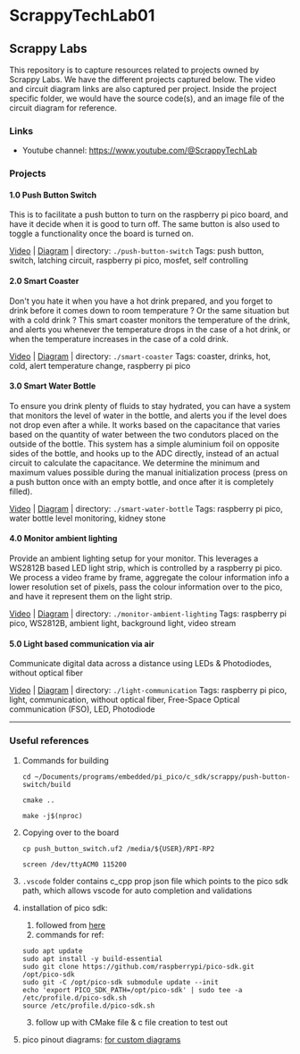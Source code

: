 
# ScrappyTechLab01

## Scrappy Labs

This repository is to capture resources related to projects owned by Scrappy Labs.
We have the different projects captured below. The video and circuit diagram links are also captured per project. Inside the project specific folder, we would have the source code(s), and an image file of the circuit diagram for reference.

### Links
* Youtube channel: https://www.youtube.com/@ScrappyTechLab

### Projects
#### 1.0 Push Button Switch
This is to facilitate a push button to turn on the raspberry pi pico board, and have it decide when it is good to turn off.
The same button is also used to toggle a functionality once the board is turned on.

[Video](https://www.youtube.com/watch?v=tEf5wfiH5kQ)
| [Diagram](https://viewer.diagrams.net/?tags=%7B%7D&highlight=0000ff&edit=_blank&layers=1&nav=1&title=raspberry_pi_pico_pinout#R7V1dd5s4EP01fkwOCGThxyZOP8623Zxmk7ZPPdQmNltifDBu7Pz6FUXCSCPb2AYpG%2BUlMTIImDsjzVyNxj3v8mH1Lgvn00%2FpOEp6yBmvet6wh5CHAp%2F%2BK1rWrMVxcdkyyeJx2eZuGm7ip4g1Oqx1GY%2BjhXBinqZJHs%2FFxlE6m0WjXGgLsyx9FE%2B7TxPxrvNwEoGGm1GYwNav8Tiflq0BIpv291E8mfI7u%2F1B%2Bc1DyE9mb7KYhuP0sdbkXfW8yyxN8%2FLTw%2BoySgrpcbmU173d8m31YFk0y5tcEKDRr6%2FfBqPHD2jwPbl5Gi6f%2Fjpj8PwOkyV7Yfaw%2BZpLIEuXs3FUdOL0vIvHaZxHN%2FNwVHz7SEGnbdP8IaFHLv3IuouyPFptfU63enuqN1H6EOXZmp7CLvADJjCmMmdcFR438kcOa5vWZN%2Fnkg4Z5pOq741Y6AcmmQOkhIGU7i5ub4Ck6DvnojjCJJ7M6OcRffcoow2FZGKqXW%2FYFw%2FxeFxcfpFFi%2Fgp%2FPmnq0LO8zSe5X%2FeA1%2F08LDoa5mni9I%2Biq4XeZb%2Bii7TJKX9DmfprOjlPk4SqakFRCrB1hDoKwDwupK%2F3weyjsbUTNlhmuXTdJLOwuRq03oh6u3mnI9pOmcy%2FDfK8zUbcwrxqnS5uNFuudHnSpfZKNrxAuz58zCbRPmuFyVqILIoCfP4t%2FggKjGzS68L7dkASPqiSflY7KF8LnaRhFX1FMfD14fmc%2FPdQvNZi2ZiypqwZ8KaqLCy9bfi%2BnPMD7%2FXvxuuWOfl0bo6Gr8p5vENJLTlbVy88p%2FvW7RS0tRKgxOt9CT4CLCmd5%2BH9hiTJxpTHxoT1mlMAUDDu%2FN%2BXH22BxBXBGQAASE6ARkoAfn79h97EHFERFyF%2BxbohIRrSA2TN8PLH3dfrt5aAwoeSKBgCMpAKygunEeuUWANIPJE4gaGZxIXvU7sNTyQIuzXigcmQPZ63WT0XP1klwUQz9xR5o8pjnAQVWssyjc9wkG2kQICuR1rACGmAYHE5pdbi0IXCQ%2FPMY0HZMqogSB7AVFQZXoBeSVbBDxMsy0upFuogbj2AqJgW%2FQCAukWCohjLSC%2BgmvRCgi%2FvwAIR8lGQBQ8i15AVDyLay%2FP4pvmWfrQGHTE9as4L8J699zx2WER1bPFMHq0CeuLg3Xt4DrKYvrqhQrojvRL37P19ehAWjMgcubGlgVp%2BtrhunYa0%2FPt9yHifTDC9e72nk%2FElBr6oXyCVlfHuX%2F%2F6mOWGJnm%2FZCKNnLtpY2wadoIqWgj117aCJumjRCkjd5d2%2BPzG%2FdgkIomsicIlhNETZNEyG6SSIbDNEeElByRtXCYZoiQiiGCGYi2wKFKxtGKB%2B9YwMO3Fw%2FT%2FJCn4oewvXiYdq48u8NxGQ%2FjaTieKhy3J%2FgDeJiOxj1VNG4POwLwMB2Me6pg3J7lBRgMmsZDFZzbs%2F4G8DAdnXuv0bmAh%2Bnw3FOF59zJsBEQ0wG6pwrQXXvpROMpHNzDEwGxl8EynsLhK1M47OWwjC%2BA%2BK8xeh0P40vmvnLJ3F5S0fiSua9cMreXVTS%2BZO7DKKSHLrxz784aTAiWHF8Iid6iMjAQ%2BfDlI0bOZ9r4KV3cRznARnctpKBBLaRqRUmohdSZ1GC08PykpBh%2BlVLqbu8odFCAlGg38XwR7ZdQuJiXlc3u41Uh1TZENpByiioaUSiyBSXWXYktSGNCiYHE15qURKXj6bbOOeEJttUm2q3JtuUNW0mc5YPL3i2yuK%2FGac9ExdtOTMR1XSkT15UBLt8UZOLCnhypylHVc8s5vQOivk%2BnObpYQepaFHC4jjRcDOBooTeHH%2FKFWvbma0u8x6funFcbTyAZadPE%2B9bsCPpc0IiyOJxNkgYTYwuaLVfGI06zebA7z6GBf3XIPFiVk%2BjVaknUSrBtqyax2a6CevXtKv7OGVS1XaVFq0BNC09sMx89sypx9lhZ00m14hF4R16zwo2HzqlEug9m%2Fuu255LP7%2FvOQedr2VfTh6TULksaJeFiEY92GVNTTTamd9xN4bAEwXF6F7hSR77UUVt6R6T7sPlhqx4F0vlEOL8jPWpQI%2FmF69GgLT3qS8%2FSlR4R9zA9CnTokYoCPH5mf%2FZKFLjS3NU%2FTolAR47UUcc%2BK3mWsUatThi1TtG3o5q2r1YYPerQT2Pmt99PK7f2tR7myMUWCS%2BAoEtl4IIx0KHmYU6W5lQYacEWnBXp0e3Uo%2FTkwIdNc6YCH4Jsm2YxkmchctwIieXpzJc6ammaxb7srpHdzyX7EUQ4v5tplljn9gM9GrSlR%2FIqUld6RHaHj0CPAh16dJjb%2F3931zCW3TWJamisRHJHjt4fmyCQqn%2FRuPH9lSfjJnekGzez5XbPHFaY52Q%2FWucPVjT1s8uEuVP97EPHeV8u88Pc8G0qKJ%2BPkYZxPjCkd%2FqUpOlSdNDNmhNyxAnhjGgeWOCa03y5mNKWn8s8p2GVDL%2Fu9BUkERxnbtMsH9JZMGamRhofjPmq0wHrVceMxNUil7DCtbsgmwnDbOVHwQ6unSZnCJE9tdNkQgFLWtjF2A13SgC9Ncyz%2BAESxajY7qOVZ%2BGDjS3%2BseOJ8scSFdjYP5Y7CvRyilyPLMHNlyfFY3EDHenGDfJRH4oMYxwU3rAzjNNxBAetF5pI5vOdO5Wro9hs56p%2B3LW78RDyPB%2Bv6F9HMZW8UFRAegbfo2sqNT%2BAycAlJvbsSsVy7GwcE8W%2BbZtSYKXdKyo%2FTmsK7EAx%2Fev8eSopPvO8586VNY22%2FFPXpLfASg83P%2FZeehc0BJl%2BovN%2FccZ%2F)
| directory: ```./push-button-switch```
Tags: push button, switch, latching circuit, raspberry pi pico, mosfet, self controlling


#### 2.0 Smart Coaster
Don't you hate it when you have a hot drink prepared, and you forget to drink before it comes down to room temperature ? Or the same situation but with a cold drink ?
This smart coaster monitors the temperature of the drink, and alerts you whenever the temperature drops in the case of a hot drink, or when the temperature increases in the case of a cold drink.

[Video]()
| [Diagram](https://viewer.diagrams.net/?tags=%7B%7D&highlight=0000ff&edit=_blank&layers=1&nav=1&title=smart-coaster.drawio.png#R7V1bV6s6EP41fbSLJFDo41arZ6%2BtHpe3vT0vLmxjy9m06QLU1l9%2FSAstJNOLCgn7xBeFcCnMNzOZ%2BZIJLXI0np1G%2FnR0zgY0bGFrMGuR4xbGBHt2%2Bo%2B3zLMWCznLlmEUDJZtaN1wHbzRrNHKWp%2BDAY1LJyaMhUkwLTf22WRC%2B0mpzY8i9lo%2B7YmF5V%2Bd%2BkMqNVz3%2FVBu%2FRkMktGy1cPuuv0vGgxH%2BS%2BjTnd5ZOznJ2dvEo%2F8AXstNJFeixxFjCXLrfHsiIZcerlcltedbDi6erCITpJ9LvBw%2F%2FfPX93%2B63fcvQ%2Bv346f334cZPC8%2BOFz9sLZwybzXAIRe54MKL%2BJ1SKHr6MgoddTv8%2BPvqagp22jZBymeyjdlB8qe84XGiV0VmjKHvKUsjFNonl6SnbU9jKBZSpzkKvC61r%2B2MraRgXZd3JJ%2Bxnmw9W912JJNzLJvENKjiSlu8Pba0lS6QsmZXH4YTCcpNv9VBw0Shu4GIJUu75lB8bBYMAvP4xoHLz5j4tbcTlPWTBJFu%2FhHLacY36v54TFS%2Fvgt46TiP2mRyxk6X2PJ2zC7%2FIUhKHQVAEiK8EWEOgAAJC65G93JFnTQWqm2S6LkhEbsokf9tath2W9XZ9zxtg0k%2BG%2FNEnmmc%2Fh4t1Tl2P2HPXplufNHjfxoyFNtr1X5kX4y2wFIqKhnwQvZZ8EiTm79JJrzxpAt1M2Kdsp32H5oNlFAlarp%2Fg4fB3ZfK7vDTSfedlMdFmTK8FxenFsDhqkjEZHRsNRiYYnoUHuyEPvwhxAUBmQrgyIqxKQLgjI37c35iBilRFBQP%2FvqYQk15ACJt%2BOjx7urnonxoDidAVQHBmUrlJQkATK6SX2jAFE7EiQp7knQfirYy%2FggYG8sS48XsY3MxxNDtDLY%2BydX5yNJv2rAxtJsleQtaQCjOa%2FsusXO%2Fd8p%2B06%2Bf7xrHj0eJ7tbYRgZ7qDSEvKd0CJkCwTqDjf%2BRZF%2FrxwQqaVG9MhT4g4sOMUwd59vuUIyrF8gkqTplyoZffqmmvOtm5ztiTZ%2F0%2FN2d7XnOuhL95rzq5ont52cxbPJ1iFOctMa2rOMq9ljDm7uqMlmdS9ujUo6xbwIJZuPGSWMDUQbC4gAE2oFpAvnrCEh26iEMlMYWogco5hDCAAUagWEJkpTAGRo0RTALEBmlApIPnvlwDJUTIREIAiVAsIRBEicylCWzdFmMdTX336UvYKKUIYD4jkQeaSPI5CkgcGBErTkblpuqM7Tcdymn56aU6Mpb%2FHgNJyc5IOcTKi7qQcm52Ui3DozskxmJMbC4fujBxDGTkxFg5o3o5SPPIbl%2FCwzcVDdz5OoHzcMRcP3cEVMTsdF%2FFQOWMHxgNKx81J%2FiQ8dGfjBMrGzWFHJDx0J%2BMESsbNoXPlZFA3HlBybs54h4SH7uycfGXnJTx0p%2BcESs%2FzIMNEQHQn6ARK0JG5dKL2IfM8wisDYi6DpX3I3IZSdGQuh6V9AMT%2BytGLeGgfMrfBIXNzSUXtQ%2BY2OGRuLquofcjclrOQFj4kbXJnDCauIwS%2BMiR1LbkAVsrInJWK0qFZkCwqh9putndfOLIuG%2BI788LOJY2C9LU5%2BvtXEoGvXU%2B5n1TQg3A%2ByXO9ZJBdvsmGFU7eW2qEUMeFf2lTsdHmZ6uq3Gib5Asu4PvVmYOti7TxnMVPNJE0Mjf0M%2F%2BRhpep4SYB4wb%2FyJKEjbn95gtYcaUY%2BPFopZyS0yhooeg%2FEq69%2FF5T%2Frvj2ZAvHNamIe0nET%2BvPV48Xozak4P%2ByJ9MaPiwbHqoaIEphIT1DQ6geQRdR%2FYPqwsrdxAAUWFQkImwsETOAULdtqOsGwUhAbJglU674LKttqPQaWfuaufiVZUXf34KLZlYOrnCVvqM1iBgAypBuVB%2FGvVe6NIKkKDcJe0%2FbIpvXLxLvPxXjel5dtnyOngvq8NOTTgCZKC2UMl6t9WtqrVXpdsF%2B91SrL3Yqzzu2lnA3a0lPnt%2FUEWEoCpfXWhTUNUVu4v3XuBWW%2FENa7LMSSjVZOzsr8qrRQbajlvU3AOrjdSq7t5rieQMg4Lkwmtn%2BrKeyFXbAopbhVLo3W7Yc3%2FEBUoncdpF4U7II8NHvjXkWzc3lxjLtLHqxVyR5XXauCw9INhezVQsredaW2QHTGMwKdq2pNr%2Fvfr8%2BiJtOfsxjbBCWMAkj4N0MVZA2azO1W5wQ3uhyhmuT4EGFJ%2BrDZ4%2FEHKkIYaF3DLcdsdtKN65q2oK4Fo4io%2FLOT%2Bx9qDNkhaR91aEUtWcsOWKv0Xs9vYlqIBrVs9Xa1ICVOQj64ekRBA70hQOhHfjccKieLX1gKvphLtdCch9WUhUVz8MVYgbFKt2iQiJrZ0YxnoS%2BxW11Law0F16RG13mZ%2B4s7vMtbduf9%2BV3b2AfkXOHnAR2z39rgtqcvNyhivpbFP8OZsm7GG5zyZBP26HdLAY6oM6oQpcish4QzPMlKZaQIn9F1ibhieAkgu1YEGTa77AAsGCpqapBUuuTdJIYjh2bb301tW3dvfSlVPpn0OtUdSTctT2pSJwswbgiR7uqSmo7btmNm4WYwitCGBweqlyMjWMhxZCr0TGismlai4292u7l5%2BvnEz8HHTyaKtC8j3fLrq%2Fj01dKTrPbA6ARVQTDM4fqgNa53xUqgMlN4BUTwPB%2B05hapoCyMRLnPaHfmhMl4oQRuKMj9VosrZuVU8iCM7lxTsm826YQqi8Hyb7fsW2IV%2BBEb%2BP5%2B74CoxwvqugKoPozWz%2FGI3KR9Ma4tTzEuBmwKZ4LjEBwvE%2FAjSgLNWgzFb85DdWWEcP4yFXBDe%2FC25bdtn4OvqNb6u2N8X49hjSSm8TTGOO8o5pyH48pX3%2B8k%2FBjOtCJUMVgnkgYFIyNFRR25xkYCmvs3NCnH8kuamewu1hd7eoiEJRgfXtzVIutNP3qlUuWWINVS5QVEqVS56LfunPQ%2BYPWnx27Un6t8%2BenihNN8bPQ2PiiS4u63SeXpWqOGylAYVc8nlFn2j6jn253NMUWFZl6wVYPJWo5DFlEZWeOWG3Zwu1TjnzpCvsduQBvsOz2545gAgf%2B3V0Fzs5WALk9KrXM%2BfLsx4pmwi05J5bDSLpbsRYUiTx%2BBypczag%2FIz%2FAA%3D%3D)
| directory: ```./smart-coaster```
Tags: coaster, drinks, hot, cold, alert temperature change, raspberry pi pico


#### 3.0 Smart Water Bottle
To ensure you drink plenty of fluids to stay hydrated, you can have a system that monitors the level of water in the bottle, and alerts you if the level does not drop even after a while.
It works based on the capacitance that varies based on the quantity of water between the two condutors placed on the outside of the bottle. This system has a simple aluminium foil on opposite sides of the bottle, and hooks up to the ADC directly, instead of an actual circuit to calculate the capacitance.
We determine the minimum and maximum values possible during the manual initialization process (press on a push button once with an empty bottle, and once after it is completely filled).

[Video]()
| [Diagram](https://viewer.diagrams.net/?tags=%7B%7D&highlight=0000ff&edit=_blank&layers=1&nav=1&title=smart_water_bottle.drawio.png#R7Z1fd6I4FMA%2FjY96gADiY1ttd87MzvaM20771EMhKlskLsaq%2FfSbQKKEpNZulbQn9kW5YID7y03uvfnTFriYrq7ycDb5E8UwbTlWvGqBfstxgBO45INK1kxi2V4pGedJXMrsrWCYvEAmtJh0kcRwLlyIEUpxMhOFEcoyGGFBFuY5WoqXjVAq3nUWjqEkGEZhKkt%2FJzGelNLA6W7lf8BkPOF3tv1eeWYa8ovZm8wnYYyWFREYtMBFjhAuv01XFzCl2uN6KX93%2BcrZzYPlMMP7%2FCBwoqffd71o%2Bc3p3afDl%2F7i5Xub4XkO0wV7YfaweM01kKNFFkNaiNUC58tJguFwFkb07JJAJ7IJnqbkyCZf5Ydiz%2FkMcwxXFRF7yCuIphDna3IJO%2BsGTGGsyrR5VVhu9e9YTDap6N7nmg4Z8%2FGm7K1ayBemmXdoyZO0dHt%2BM5Q0RV4Qi%2BoI02Scke8RUQfMiYCqISG164ydmCZxTH9%2BnsN58hI%2BFkVRPc9QkuHiPbzzltenZS0wmpf2QYue4xw9wQuUIlJuP0MZLWWUpGlNdAAiG8VWCPgKAOBY%2Bvdl%2FQ%2FvDdT%2FWtSzLhxdCcfVz745NIBIw5dpeE3SCCQa4BY8DH6aA8QWgfRkIN0mgfSUQP66%2BdscIpZIxFZ0IMGRkOTWzfdvTw%2Fw2p3dpE%2F%2FLq48uGzbtqR7GBM%2Fjx2iHE%2FQGGVhOthKz0XHZ3vND4RmTKf%2FQIzXzGml6hZhEgXm6zv2%2B%2BLgnh50PH7YX1VP9tfsqHxW%2BoCvunr8fdAij%2BCOushNA4f5GOJdGrLURHOYhjh5Fp9Exaf46Vmeh%2BvKBaxSbku%2BpoJtRQncWkXxvSrrt6%2FvebW6UT7BtqZsXuX%2F2zPXYcWgz%2FoXD7e%2FBpfGWLTXqyneky2612Qjyy266oRcO4ExQOpeiB1odkNs5%2BQVVng4iqi1WR5AZSBdc4G4zQFR97ByakWjD9Jt0glxv5QT4gTvc0IcZlXHdULkTB0xZ99cc%2B7qbl%2FlpOCvG4OC7hoPYOnmIScJiYHIba4xQBRZwmaBnNKEAg%2FdeUJbThQSA5ETI8YAUeQJmwUiJwoJEMtYIK4iS9goEH5%2FAQinZCIQRZKnWSCqJI9tbpLH1Z3k4f7UqU8vda87yeOokjy2uUker8EkjxqIKky3zQ3TPd1huiOH6VfX5vhY%2BnsMVVhuTtBRn8ymOyh3zA7K6zh0x%2BSOMiY3FofuiNxRReTAWByqaTuN8uAFCzxcc3nojseBKh73zOWh27kCZofjdR7a51wAVThuTvAn8dAdjQNVNG5OdkTioTsYB6pg3Jx0rhwM6uahCs7NGe%2BQeOiOzsEpOhd46A7PgSo8506GiUB0B%2BhAFaArFneYAkT7kDn38EQg5mawtA%2BZu8ohc3NzWNoHQNxTjF7loX3I3FUOmZubVNQ%2BZO4qh8zNzSo2OWSuXoUh8XhcvLwQBdeJFFqE%2BeAZlsq0Kwh%2BhI8wvSYqxQmiKB4RxmhKNcu3QaEc4nA%2B2axukXBWUNfJYrr8hZY1o88yXY3p9jMdmMII5%2FQ69hW1pzCahFkhYm%2FBoUmEFBxfhbYJTXY0a64nQ%2FOPBU12uZpYXLRK8F3le7m0CACPHW%2BXFtGDdeXgGuYJeXGKY7v2qFim1LH8lrBSyfe7rd1LlYqjeomlPt67fmmXQVSXL%2B3o6uU6s%2FfypQ%2FVALkL01YDfP8jNUDEDwD4KviBTvxyKk%2BqDxVu72s5Z4v55HFBGvCMNtPzWbnR1ihZ0apzDtPhMsHRZIhDXFS10ejVFjutdQtS113vNzZdOO8dUjjCh2nDu5YntOGq4e6uog0%2FxDZTSoTyyESDFmwJFhzstt9ta90LAtFePe326u9prz2d5iqPemhrrd%2FBuoZae8%2B8L%2BrXWoJmWMtJS9qgEglrU79QpPOhBtfvdTtik6vIJx9rF5EdC87FWIcEKkR7dSa8w0ymxYaRb8cmbwZCRVd4HkZP48KuubpbDhgVf%2BSS4mZnvL%2B1VJ0ve57%2BBGO6I%2BYZ1YdzGcWZ1UkilI0S0mLknYjc0bmMQxySDyqfk89xDmHWXqI8jdsRvTsp0Lmk0ehlDqN1lMJ2%2BZlk4%2FYsDefkfdqletq2E3Rm2fgAlaJX3yuKTzKq1Ambz5OsVoqN8PC1Qk4RSfXhs8S5aIbRA3PZiLM276QwfrC54deC8wPg2ux8ygNfsLHpt%2FIVDr%2Fw8MD22Mb0BIyh6X4GYHJ6T5ur67kfyVZIPpHuYBXs6xJpjVYVS6K%2BZAWwRfqB9uBHtdfOjpVq2vgrZrpQd4SIfgz6xnjEgS36w55iRlizG2XKM15%2BUbfQLCq1%2FZZV%2B18fa0dZdXJfMctCMYb8mcdj5uS6MH0o2685PyxDn8NQ69Wp2bKboxqSOR41PZvOKnM8H3NyNk7NvdCnfZ4ebofV6OrhFCHIif5x%2FNvPSF9OIYAOkVm3xvSiXbue7WtwerUaip4h0ldiBd2RorNvpOhrNSTFkpGvNX3uwEbU4Jx4NRA9kftnNSJvTyPqHseIaK5%2B8x%2Bkyr1mt%2F%2BICwz%2BAw%3D%3D)
| directory: ```./smart-water-bottle```
Tags: raspberry pi pico, water bottle level monitoring, kidney stone


#### 4.0 Monitor ambient lighting
Provide an ambient lighting setup for your monitor. This leverages a WS2812B based LED light strip, which is controlled by a raspberry pi pico.
We process a video frame by frame, aggregate the colour information info a lower resolution set of pixels, pass the colour information over to the pico, and have it represent them on the light strip.

[Video](https://www.youtube.com/shorts/Idmni620DXQ)
| [Diagram](https://viewer.diagrams.net/?tags=%7B%7D&highlight=0000ff&edit=_blank&layers=1&nav=1&title=monitor_ambient_lighting.drawio.png#R7Zxde6I4FMc%2FjZf1gQREL%2BtL3Rd3ts84ttO56UMhRaZI2Bir9tNvkCCExJ3OtkNmntiL1hwghPPLSfLPsXTgaLWbEj9b%2FoVDlHSAFe46cNwBAIK%2Bw%2F7klj23WLZbWCISh4XNrgzz%2BAVxo8WtmzhEa%2BFEinFC40w0BjhNUUAFm08I3oqnPeJEvGvmR0gyzAM%2Fka23cUiXhbUPvMr%2BG4qjZXlnuzcojqz88mT%2BJOulH%2BJtzQQnHTgiGNPi02o3QknuvdIvxXVXJ44eG0ZQSl9zQR8ET7efB8H2dzC4S%2BYv483Lnxccz7OfbPgD88bSfekBgjdpiPJKrA4cbpcxRfPMD%2FKjWwad2ZZ0lbCSzT7KjeLtfEaEol3NxBs5RXiFKNmzU%2FhRp88dxrvMRdkVtpX%2FgcVty5rve6Wnfc48OtZduYV94J75Di%2B5kpduhou55Cn2gFR0h5%2FEUco%2BB8wdiDBD7oaY9a5LfmAVh2F%2B%2BZCgdfziPxyqyv2c4Tilh%2Bdwhx13nNe1oXhdxEde9ZoS%2FIRGOMGs3nGK07yWxzhJGqZ3IHJ0bI1ATwEA%2Fij%2F92T%2Fz%2B8M9P9e9LMuHJ6EY%2FphbA4NKNLoyTTcNmn0JRrwBt5PPpgDxBaBDGQgXptABkogfy8%2BmUPEEonYigmk3yaSsofUmFyOR%2Fc3HydXxkBxBw0orgxl0CoUW4IyvQZ9Y4A0JxK7r3kmscF5Yq%2FxAArh0S4PqAoQz1wgjm4gslxmQHrmAvF0A5GV%2BceFQSvfBg9o6eYhK3UWIPKekjFAFFK9XSBnrS7w0C3WbVmtswCxzQWiEOvtApHVOgNiGQvEUUj1VoGU9xeAlJRMBKKQ6e0CUcl021yZ7uiW6eV66jynF77XLdOBSqbb5sp0V7dMByqZbpsr013dMh3IMn16bc4aS%2F%2BMoZLl5oiO5jdKdItyYLYob%2BLQrcmBUpMbi0O3IgcqRQ6NxaHKnbfKo6xY4OGYy0O3HocqPe6ay0P34gqaLcebPLRnzaFKjpsj%2FiQeutU4VKlxc3ZHJB66xThUiXFztnNlMaibh0qcm5PvkHjoVufwrM4FHrrlOVTJ83KRYSIQ3QIdqgS6be52ovaUebnCE4GYu4OlPWXuKFPm5u5haU%2BAOGeNXuehPWXuKFPm5m4qak%2BZO8qUubm7im2mzHdfHy4vvwwX%2FtXzPxnYLm7%2FmH65kCcLFEZozouY0CWOcOonk8o6FP9TvzpnhnHGXfoVUbrnb1nIvS2yLO6Z30hwo8Kza7whAfqP9p9wN0GJT%2BNnsX6V8%2Fil13kfqTCBvitiavqf%2BiRClF%2FVQHBsxv%2BnIs%2Frswn7bc0OPQJYc0riTCIn9uMOk1SHH9H3if%2BAkmvW%2FWmMhXiSAmyd%2BUGcRjP0mDNhQcpM5bslcvChv15WvWBDkzhlNy9fj2EVp2d521a7KH9tR5f4wVM3ZM%2FfzfAWkfv14THkUH7AlOJV7cCs0Wiad7ThieBTdKST8Wh7zXj0pHg8Bl89IMsx690DUl5OtxCQzFtk%2Fzm%2FvmuBsnx3KLtlcbzj9Relfb10jUjMHj%2FvNgfjewc4sIqA%2B%2BbM8oaR4E3U5GkNdtnQat38SjPbmyLp%2BPWKMpJa3O9UIlFsP%2F9aS%2FF3xaF6t0qrOOTMWLvjmisOa1bP%2B%2FkGttP9WNe4Ju9RmzaueUBcCpbf4tIVR3IGrc04srtWI5AcCDUHkvfKFUJPZyAp9rINmo28xpulWsz1qMdeOa3TahT9XEvswSsDyPsxAcSK1dsJCwVdveQRTv4F)
| directory: ```./monitor-ambient-lighting```
Tags: raspberry pi pico, WS2812B, ambient light, background light, video stream


#### 5.0 Light based communication via air
Communicate digital data across a distance using LEDs & Photodiodes, without optical fiber

[Video]()
| [Diagram](https://viewer.diagrams.net/?tags=%7B%7D&highlight=0000ff&edit=_blank&layers=1&nav=1&title=light_based_communication.drawio.png#R7Z3fV%2BI6EMf%2FGh7l9DfwqILePdd1Pcvq7j55Ko3Q3dJw2qDiX38TmgJpBlEpib3xYY9taEs7n2SS%2BXaYbbmn06fzLJxNvuIIJS3Hip5abr%2FlOK7T9egf1rLgLZbtFy3jLI6KNnvdMIyfEW%2B0eOs8jlAuHEgwTkg8ExtHOE3RiAhtYZbhR%2FGwe5yI3zoLx0hqGI7CRG79GUdkUrR2nc66%2FR8UjyflN9tBr%2FhkGpYH8yfJJ2GEHzea3EHLPc0wJsXW9OkUJcx6pV2K8862fLq6sQyl5DUnOM7t6Zcf48vo6%2FDb6K%2F7p385OT4q7%2FYhTOb8iX9kYZpPY0JQxm%2BcLEprZHieRohd0Gq5J4%2BTmKDhLByxTx9pB6BtEzJN6J5NN6MwnyyPZTsPKCMxNetxEo9T2kYwO5p%2FOf0MPW19LHtlLNrNEJ4iki3oIfyEXsDty3vYkd3hDY9rXkHZ6yYbrLrlmSHvI%2BPVxddmpBvckm%2BxaiBZ9TsaofihGSZ1rFeY1O9ZBzJp1xn9%2FfmrN3r84vR%2BJ8Pn%2Fvz53yNPsuh%2BltxiE8ByW83kOVUzyVZamXLTSoFzKCv5kpVuTq6HkqXoAxLRHCHvQyNqDtpJ5c41jaOInX6SoTx%2BDu%2BWl2J2nuE4Jcvn8E9afp9da05wXjhydumcZPgvOsUJptftpzhlV7mPk6TSVAMRPwCGPgDAPZT95XF%2FM%2FxtoP0Xop114ehIOM4v%2B%2BbQ6Ig0gMHhq6TRlWi4N%2B7t4NIcIL4IpCcD6agEIq%2F9GJBv1z%2FMIeKJRGxHRtJViaRcQmwwOe6f3t58H5yZA8WtQPFlKNDi83BQbAnK%2BZXTNQdIZSKxu5pnEtv5nNg3eDhA4KGWhwsNkI65QDzdQORwmQIJzAUCCRhKgciR%2Bfdrg1a%2BFR6upZuHHKnTASJrSsYAAUJ1tUA%2BY3WBh%2B5g3ZajdTpAbHOBAMG6WiBytE6BWMYC8YBQXSmQ8vsFICUlE4EAYbpaIFCYbpsbpnu6w%2FRyPfU5pxf7usN0BwrTbXPDdF93mO5AYbptbpjuKwzT4cQNeT2FojEa8l2ckQke4zRMBuvWEzHvYH3MBWYJGUub%2FkGELHhyEzO3CJMaMFv82tz5zS7Wdvxyv%2F%2FEr17sLfhecbPsDgUAAJMcz7MReqkrcoGChNkYkRdM5PdgpBlKQhI%2FiHdS%2F4iRdZTzK3MWwSoXvfAAkSNAjQOks2uAoKeY%2FNrYLk7z%2Bd76JLazec4VymJqMNZRah9onWYMNEggMyf8r%2BZ26ZbHHLPlsSoO3eqYA6pjxuLQrY05kDbmGosDymJRyqO8sMDDM5eHbmXMhZQx31weuoUx12xhrMpDe%2F6KCwlj5sgwEg%2FdupgL6WLm6JQSD93ZKy6kupjzYkUOBnXzgIJzc948Sjx0R%2BfuZ3Qu8NAdnrtQeF4uMkwEojtAd6EA3TZXTtSevFKu8EQg5ipY2pNXPDB5xVwNS3vyivcZo2%2Fy0J684oHJK%2BaKitqTVzwwecVcVVF78oo8g1wPTyQc76iSsVcxER8Ilj3ALHXUxADNIrsIlRkLPNtglbPQOkRGD%2Fjc3F%2FuzDPYgq%2F2NIOXbnKjz57i6WwO1R4qncRFeIeSKzroSYyZs7jDhOCpaH64NI7kd3Z6ixbTek4GZw47eBLO2K1Mn8as1lU7fJ5nqD0qb5c7J5QNHlDho2oaQF7PF%2FzM0Wtf73n%2BgaDJaqB2L2PbkpVkIx2uGA%2BcKyWZqWnFePZD4paysYLyLyAAWZVrWjWemgCoL8cD8gBUuWZFVHvi8EQcClVSEAdc%2FqVZ9Xj2JOKIRBQW5IGXYrIq18CKPHsysUUmKkvywFDkuKqJJXn2pGJVqCisyQNTAeS5htXkqXc2UZnUBBMBBDqTp3eVWU0wELAITKPSaGomolAyhYlAeTTNKstTMxHtmilQqblZdXnqBaIytQkGAqTSNKwwT81EFCY3wUQ%2Bw3YRiO64Ha4E06hkmpqJKExvAomApWCaVZunXiLaf6cM14JpVIpszUQUJjjBRKCAvVnVeWomojtgh8rBmDyxq0xxgoGAGTUGB%2Bwqc5xgIlDA3qwCPTUT0R2wB3JK7P%2BvQg%2FcF3m325nQEzgwUzUZPWDhEIOWwqtEFG0%2BC1JQDIoOq5lAuvWTQG8C4ltLJtXpsbrN8FiGC1zVAaNb3wKruRikAFd56Fa3wGoujfplUr08VJbXgYFA4lajfglTMxDd2hZUz6VZ9XVqBqJb2oIKupg8pWvPRQEruhiko0hAdCtbYEkXg6RGCYhuYQus6WLQ6xE5bNcNBNJRDHqDKAHRLaRAVV1MntS1J6LAVV1M1Ho%2FSiIKXNbFYPFXeyIKXNfFYDVLeyIKVNilYZV2aiaiO1qHSruYPLFrT0SBS7sYrDBqT0TxwEQUgyVG7YkovrzU%2BgjldmynI%2BcfKK2348vLTTMK7vh8YbH7f%2FaxYIRqXneXt%2FlZc%2BfFUWQJ7uYDFN2RF0lfLi%2BO%2FOOrPlu%2FWbMJJjiKcYTeTpGaOcKPfEREYT5ZjUQJ307gVWQoQSOSsePaeEbwbbGP03iUtzfuGUaZYRLymz3qWfWwDXoiWlu3jOJrrlAmuMu239nhMZd7B%2FwP0kq5YrcbdbW6UXnxpTGtSz81qxnU5LcsFwM51PywHjNB0a2t0Fn2qm%2F2A7vtvC7B1em0DzYXyi8qdY49T93Ye1E%2F2T32Aq1jT36bqXOe007NawY1%2BSXP3Zx6wbTlBAnTGu5o2BCM2RY1PX2cLB6PgVBCdSAM5X2vFvFCAciDJX7LgVYjLGdbluzhFZtO7%2BLKaltOxVtodhavXl4V8ecezmJ56nGWhYuNA7gUuL7yFWvY6DJeUFkn8Pyis9eeEPC%2BtPUEu1o98a0n%2BF3hluhG8ZTrXroy1%2Fs7bkeO0pdjO04juqAjiCGchGT5J87ZB%2Flye%2FlBFqb5NCaQEMM60XIxejhxd6vnGOE0pStQfnJrpRxu9uMXRvFWP0NHGZ9b3tY516jLQ%2FD9fU5HRdXr1MFTVnllNmlEe9IyGhglYZ7HIxGS6JdWwULF4%2FSCQHQ5nmUf1uns%2FlnOloXHjoV%2F2fZeqmXo0a3oNJ1KOFE4TX7WC56g6%2B64UGEI6UK19SF5HZAjyoO6g4g23y0dLf03pnP5G8d9Vlh9n2HP3hj144wO8CJ0zEhyEGfQ2SJ6r51BEHREh11LNzqqLlLe4yzoboYx2TychepfccTIDP4D)
| directory: ```./light-communication```
Tags: raspberry pi pico, light, communication, without optical fiber, Free-Space Optical communication (FSO), LED, Photodiode


----

### Useful references
1. Commands for building
    ```
    cd ~/Documents/programs/embedded/pi_pico/c_sdk/scrappy/push-button-switch/build

    cmake ..

    make -j$(nproc)
    ```

2. Copying over to the board
   ```
   cp push_button_switch.uf2 /media/${USER}/RPI-RP2

   screen /dev/ttyACM0 115200
   ```

3. ```.vscode``` folder contains c_cpp prop json file which points to the pico sdk path, which allows vscode for auto completion and validations


4. installation of pico sdk:
    1. followed from [here](https://lindevs.com/set-up-raspberry-pi-pico-sdk-on-ubuntu/#:~:text=Set%20Up%20Raspberry%20Pi%20Pico%20SDK%20on%20Ubuntu,5%20Test%20program%20...%206%20Uninstall%20SDK%20)
    2. commands for ref:
    ```
    sudo apt update
    sudo apt install -y build-essential
    sudo git clone https://github.com/raspberrypi/pico-sdk.git /opt/pico-sdk
    sudo git -C /opt/pico-sdk submodule update --init
    echo 'export PICO_SDK_PATH=/opt/pico-sdk' | sudo tee -a /etc/profile.d/pico-sdk.sh
    source /etc/profile.d/pico-sdk.sh
    ```
    3. follow up with CMake file & c file creation to test out

5. pico pinout diagrams: [for custom diagrams](https://viewer.diagrams.net/?tags=%7B%7D&highlight=0000ff&edit=_blank&layers=1&nav=1&title=rapsberry_pi_pico.drawio#R7Zxbb5swFIB%2FTR4rYRsS8thc2k3TuqpZb08VAzdBJTgiznL59TPFJBi70iatnIeTp5ADGHw%2BkP35tOmx8XJ3XUSrxXeR8KxHvWTXY5MepYyGvvooI3sd8UhQReZFmlQxcgrM0gPXQU9HN2nC18aBUohMpiszGIs857E0YlFRiK152KvIzKuuojm3ArM4yuzoY5rIRRUN6eAU%2F8LT%2BaK%2BMukPqz3LqD5Y92S9iBKxbYTYtMfGhRCy2lruxjwrs1fnpTrv6oO9xxsreC7%2F5oSQxm%2BPT8N4%2B5UOn7PZYbI5fLvQeH5H2UZ3WN%2Bs3NcZKMQmT3jZiNdjo%2B0ilXy2iuJy71ZBV7GFXGbqG1GbujleSL778D7JsffqueFiyWWxV4foE%2FxQJ0w%2FMhf1o7A95Z96OrZo5L5fZzrSzOfHtk9pURs6M%2F%2BQpcDK0sPofmZlSvVZmumIsnSeq%2B1Y9Z0XKlBmJlVP16XesUyTpDx9VPB1eoh%2BvTdV5nkl0ly%2B9yMY9YJJ2dZGinX1fpRNr2Uh3vhYZEK1O8lFXrbymmZZK%2FQfiBwT2yDQdwBgn5X%2Fvp3%2F2TPC%2FO%2FNPEPhGFg4rm8meGgwk0bfphF0SSO0aLAH9jK9wQOEmECGNpBBl0CGTiA%2F7n%2FiIeKZRIhjAAm7RFI%2FIQ0ml5Pxy8Pd9AoNlGDYghLYUIadQiH2OHJLQzRA2gMJCYFHEkLPA3uDB3WIR7c8mOsFGeAF4kMDsXVZAenjBTKABmKb%2Bd09oplviwfzoHnYpq5eEHtNCQ0Qh6p3C%2BTs6gYPaFkntq2rF4TgBeKQ9W6B2LaugHhogfgOVe8USH19A0hNCSMQh6Z3C8Sl6QSvpvvQml7Pp85jepV7aE2nLk0neDU9gNZ06tJ0glfTA2hNp7amX9%2FimWPBjxguLccjHe2%2FKIGWcopbyts4oJ2cOp0cLQ5oI6cuI2docbhq553yqBs2ePh4eUD7OHP5eICXB%2FTkiuHW8TYP8Ko5c%2Bk4HvmzeEDbOHPZOJ7VEYsHtIwzl4zjWc61ZRCah0vO8dQ7LB7Qds7Odm7wgNZz5tLzepKBEQi0oDOXoBO8y4ngJfN6hmcCwbuCBV4y950lc7xrWOAFEP%2Fs6E0e4CVz31kyx7uoCF4y950lc7yrip9YMldfT%2F%2F0%2F76v8dsJbPoH)

